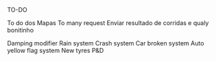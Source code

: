TO-DO

To do dos Mapas
To many request
Enviar resultado de corridas e qualy bonitinho

Damping modifier
Rain system
Crash system
Car broken system
Auto yellow flag system
New tyres
P&D
